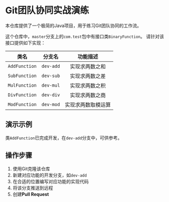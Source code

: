 # Git团队协同实战演练

本仓库提供了一个极简的Java项目，用于练习Git团队协同的工作流。

这个仓库中，`master`分支上的`com.test`包中有接口类`BinaryFunction`。
请针对该接口提供如下实现：

| 类名            | 分支名       |   功能描述    |
|---------------|-----------|:---------:|
| `AddFunction` | `dev-add` |  实现求两数之和  |
| `SubFunction` | `dev-sub` |  实现求两数之差  |
| `MulFunction` | `dev-mul` |  实现求两数之积  |
| `DivFunction` | `dev-div` |  实现求两数之商  |
| `ModFunction` | `dev-mod` | 实现求两数取模运算 |

## 演示示例

类`AddFunction`已完成开发，在`dev-add`分支中，可供参考。

## 操作步骤

1. 使用Git克隆该仓库
2. 新建对应功能的开发分支，如`dev-add`
3. 在合适的位置编写对应功能的实现代码
4. 将该分支推送到远程
5. 创建**Pull Request**
